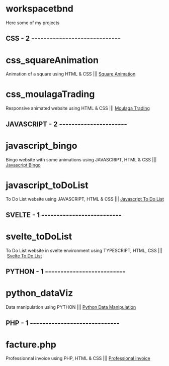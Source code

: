 # workspacetbnd

Here some of my projects

## CSS - 2 -----------------------------

# css_squareAnimation

Animation of a square using HTML & CSS ||| [Square Animation](css_squareAnimation)

# css_moulagaTrading

Responsive animated website using HTML & CSS ||| [Moulaga Trading](css_moulagaTrading)

## JAVASCRIPT - 2 ----------------------

# javascript_bingo 

Bingo website with some animations using JAVASCRIPT, HTML & CSS ||| [Javascript Bingo](javascript_bingo)


# javascript_toDoList

To Do List website using JAVASCRIPT, HTML & CSS ||| [Javascript To Do List](javascript_toDoList)

## SVELTE - 1 --------------------------

# svelte_toDoList

To Do List website in svelte environment using TYPESCRIPT, HTML, CSS ||| [Svelte To Do List](svelte_toDoList)

## PYTHON - 1 --------------------------

# python_dataViz

Data manipulation using PYTHON ||| [Python Data Manipulation](python_dataViz)

## PHP - 1 -----------------------------

# facture.php

Professionnal invoice using PHP, HTML & CSS ||| [Professional invoice](facture.php)
